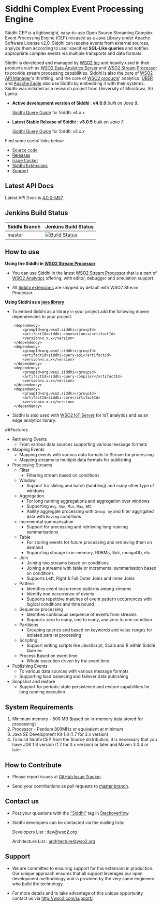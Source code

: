 Siddhi Complex Event Processing Engine 
======================================

Siddhi CEP is a lightweight, easy-to-use Open Source Streaming Complex Event Processing Engine (CEP) released as a Java 
Library under Apache Software License v2.0. Siddhi can receive events from external sources, analyze them according to 
user specified **SQL-Like queries** and notifies appropriate complex events via multiple transports and data formats.

Siddhi is developed and managed by [WSO2 Inc](http://wso2.com?utm_source=gitanalytics&utm_campaign=gitanalytics_Jul17) 
 and heavily used in their products such as
 [WSO2 Data Analytics Server](http://wso2.com/analytics?utm_source=gitanalytics&utm_campaign=gitanalytics_Jul17) and
 [WSO2 Stream Processor](https://github.com/wso2/product-sp) to provide stream processing capabilities.
 Siddhi is also the core of [WSO2 API Manager](http://wso2.com/api-management?utm_source=gitanalytics&utm_campaign=gitanalytics_Jul17)'s 
 throttling, and the core of [WSO2 products](http://wso2.com/platform?utm_source=gitanalytics&utm_campaign=gitanalytics_Jul17)' analytics.
 [UBER](http://wso2.com/library/conference/2017/2/wso2con-usa-2017-scalable-real-time-complex-event-processing-at-uber?utm_source=gitanalytics&utm_campaign=gitanalytics_Jul17)
 and [Apache Eagle](http://eagle.apache.org/docs/index.html) also use Siddhi by embedding it with their systems. Siddhi 
 was initiated as a research project from University of Moratuwa, Sri Lanka. 

* **Active development version of Siddhi** : **v4.0.0**  _built on Java 8._ 
 
    <a target="_blank" href="https://wso2.github.io/siddhi/documentation/siddhi-4.0/">Siddhi Query Guide</a> for Siddhi v4.x.x

* **Latest Stable Release of Siddhi** : **v3.0.5** _built on Java 7._

    <a target="_blank" href="https://docs.wso2.com/display/DAS310/Siddhi+Query+Language">Siddhi Query Guide</a> for Siddhi v3.x.x

Find some useful links below:

* <a target="_blank" href="https://github.com/wso2/siddhi">Source code</a>
* <a target="_blank" href="https://github.com/wso2/siddhi/releases">Releases</a>
* <a target="_blank" href="https://github.com/wso2/siddhi/issues">Issue tracker</a>
* <a target="_blank" href="https://wso2.github.io/siddhi/extensions/">Siddhi Extensions</a>
* <a target="_blank" href="https://wso2.github.io/siddhi/#support">Support</a>

## Latest API Docs 

Latest API Docs is <a target="_blank" href="https://wso2.github.io/siddhi/api/4.0.0-M57">4.0.0-M57</a>.

## Jenkins Build Status

|  Siddhi Branch | Jenkins Build Status |
| :---------------------------------------- |:---------------------------------------
| master         | [![Build Status](https://wso2.org/jenkins/view/wso2-dependencies/job/siddhi/job/siddhi/badge/icon)](https://wso2.org/jenkins/view/wso2-dependencies/job/siddhi/job/siddhi )|


## How to use 

**Using the Siddhi in <a target="_blank" href="https://github.com/wso2/product-sp">WSO2 Stream Processor</a>**

* You can use Siddhi in the latest <a target="_blank" href="https://github.com/wso2/product-sp/releases">WSO2 Stream Processor</a> that is a part of <a target="_blank" href="http://wso2.com/analytics?utm_source=gitanalytics&utm_campaign=gitanalytics_Jul17">WSO2 Analytics</a> offering, with editor, debugger and simulation support. 

* All <a target="_blank" href="https://wso2.github.io/siddhi/extensions/">Siddhi extensions</a> are shipped by default with WSO2 Stream Processor.

**Using Siddhi as a <a target="_blank" href="https://wso2.github.io/siddhi/documentation/running-as-a-java-library">java library</a>**

* To embed Siddhi as a library in your project add the following maven dependencies to your project.

``` 
    <dependency>
        <groupId>org.wso2.siddhi</groupId>
        <artifactId>siddhi-annotations</artifactId>
        <version>x.x.x</version>
    </dependency>  
    <dependency>
        <groupId>org.wso2.siddhi</groupId>
        <artifactId>siddhi-query-api</artifactId>
        <version>x.x.x</version>
    </dependency>
    <dependency>
        <groupId>org.wso2.siddhi</groupId>
        <artifactId>siddhi-query-compiler</artifactId>
        <version>x.x.x</version>
    </dependency>
    <dependency>
        <groupId>org.wso2.siddhi</groupId>
        <artifactId>siddhi-core</artifactId>
        <version>x.x.x</version>
    </dependency>    

```

* Siddhi is also used with [WSO2 IoT Server](http://wso2.com/iot?utm_source=gitanalytics&utm_campaign=gitanalytics_Jul17) for IoT analytics and as an edge analytics library.


##Features

- Retrieving Events 
    - From various data sources supporting various message formats
 - Mapping Events
    - Mapping events with various data formats to Stream for processing
    - Mapping streams to multiple data formats for publishing
 - Processing Streams
    - Filter 
        - Filtering stream based on conditions
    - Window
        - Support for sliding and batch (tumbling) and many other type of windows  
    - Aggregation 
        - For long running aggregations and aggregation over windows 
        - Supporting `Avg`, `Sum`, `Min`, `Max`, etc
        - Ability aggregate processing with `Group by` and filter aggrigated data with `Having` conditions
    - Incremental summarisation
        - Support for processing and retrieving long running summarisations
    - Table 
        - For storing events for future processing and retrieving them on demand
        - Supporting storage in in-memory, RDBMs, Solr, mongoDb, etc 
    - Join
        - Joining two streams based on conditions 
        - Joining a streams with table or incremental summarisation based on conditions  
        - Supports Left, Right & Full Outer Joins and Inner Joins
    - Pattern 
        - Identifies event occurrence patterns among streams
        - Identify non occurrence of events
        - Supports repetitive matches of event pattern occurrences with logical conditions and time bound
    - Sequence processing
        - Identifies continuous sequence of events from streams
        - Supports zero to many, one to many, and zero to one condition
    - Partitions
        - Grouping queries and based on keywords and value ranges for isolated parallel processing
    - Scripting 
        - Support writing scripts like JavaScript, Scala and R within Siddhi Queries
    - Process Based on event time
        - Whole execution driven by the event time  
 - Publishing Events 
    - To various data sources with various message formats
    - Supporting load balancing and failover data publishing 
 - Snapshot and restore
    - Support for periodic state persistence and restore capabilities for long running execution

## System Requirements
1. Minimum memory - 500 MB (based on in-memory data stored for processing)
2. Processor      - Pentium 800MHz or equivalent at minimum
3. Java SE Development Kit 1.8 (1.7 for 3.x version)
4. To build Siddhi CEP from the Source distribution, it is necessary that you have
   JDK 1.8 version (1.7 for 3.x version) or later and Maven 3.0.4 or later

## How to Contribute
 
  * Please report issues at <a target="_blank" href="https://github.com/wso2/siddhi/issues">GitHub Issue Tracker</a>.
  
  * Send your contributions as pull requests to <a target="_blank" href="https://github.com/wso2/siddhi/tree/master">master branch</a>. 
 
## Contact us 

 * Post your questions with the <a target="_blank" href="http://stackoverflow.com/search?q=siddhi">"Siddhi"</a> tag in <a target="_blank" href="http://stackoverflow.com/search?q=siddhi">Stackoverflow</a>. 
 
 * Siddhi developers can be contacted via the mailing lists:
 
    Developers List   : [dev@wso2.org](mailto:dev@wso2.org)
    
    Architecture List : [architecture@wso2.org](mailto:architecture@wso2.org)
 
## Support 

* We are committed to ensuring support for this extension in production. Our unique approach ensures that all support leverages our open development methodology and is provided by the very same engineers who build the technology. 

* For more details and to take advantage of this unique opportunity contact us via <a target="_blank" href="http://wso2.com/support?utm_source=gitanalytics&utm_campaign=gitanalytics_Jul17">http://wso2.com/support/</a>. 
